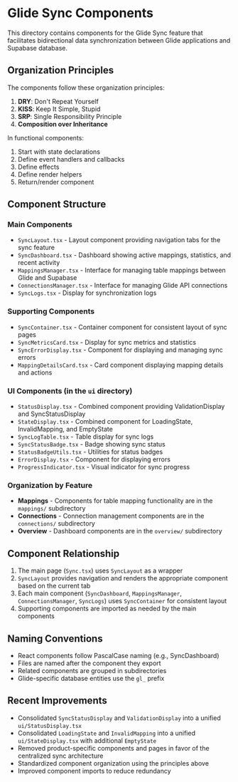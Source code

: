 # Glide Sync Components

This directory contains components for the Glide Sync feature that facilitates bidirectional data synchronization between Glide applications and Supabase database.

## Organization Principles

The components follow these organization principles:

1. **DRY**: Don't Repeat Yourself
2. **KISS**: Keep It Simple, Stupid
3. **SRP**: Single Responsibility Principle
4. **Composition over Inheritance**

In functional components:
1. Start with state declarations
2. Define event handlers and callbacks 
3. Define effects
4. Define render helpers
5. Return/render component

## Component Structure

### Main Components

- `SyncLayout.tsx` - Layout component providing navigation tabs for the sync feature
- `SyncDashboard.tsx` - Dashboard showing active mappings, statistics, and recent activity
- `MappingsManager.tsx` - Interface for managing table mappings between Glide and Supabase
- `ConnectionsManager.tsx` - Interface for managing Glide API connections
- `SyncLogs.tsx` - Display for synchronization logs

### Supporting Components

- `SyncContainer.tsx` - Container component for consistent layout of sync pages
- `SyncMetricsCard.tsx` - Display for sync metrics and statistics
- `SyncErrorDisplay.tsx` - Component for displaying and managing sync errors
- `MappingDetailsCard.tsx` - Card component displaying mapping details and actions

### UI Components (in the `ui` directory)

- `StatusDisplay.tsx` - Combined component providing ValidationDisplay and SyncStatusDisplay
- `StateDisplay.tsx` - Combined component for LoadingState, InvalidMapping, and EmptyState
- `SyncLogTable.tsx` - Table display for sync logs
- `SyncStatusBadge.tsx` - Badge showing sync status
- `StatusBadgeUtils.tsx` - Utilities for status badges
- `ErrorDisplay.tsx` - Component for displaying errors
- `ProgressIndicator.tsx` - Visual indicator for sync progress

### Organization by Feature

- **Mappings** - Components for table mapping functionality are in the `mappings/` subdirectory
- **Connections** - Connection management components are in the `connections/` subdirectory
- **Overview** - Dashboard components are in the `overview/` subdirectory

## Component Relationship

1. The main page (`Sync.tsx`) uses `SyncLayout` as a wrapper
2. `SyncLayout` provides navigation and renders the appropriate component based on the current tab
3. Each main component (`SyncDashboard`, `MappingsManager`, `ConnectionsManager`, `SyncLogs`) uses `SyncContainer` for consistent layout
4. Supporting components are imported as needed by the main components

## Naming Conventions

- React components follow PascalCase naming (e.g., SyncDashboard)
- Files are named after the component they export
- Related components are grouped in subdirectories
- Glide-specific database entities use the `gl_` prefix

## Recent Improvements

- Consolidated `SyncStatusDisplay` and `ValidationDisplay` into a unified `ui/StatusDisplay.tsx`
- Consolidated `LoadingState` and `InvalidMapping` into a unified `ui/StateDisplay.tsx` with additional `EmptyState`
- Removed product-specific components and pages in favor of the centralized sync architecture
- Standardized component organization using the principles above
- Improved component imports to reduce redundancy 